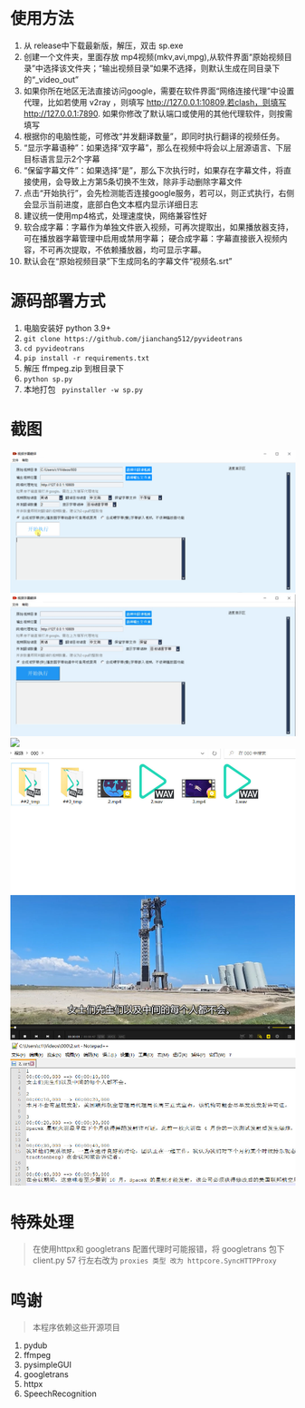 
# 使用方法

1. 从 release中下载最新版，解压，双击 sp.exe
2. 创建一个文件夹，里面存放 mp4视频(mkv,avi,mpg),从软件界面“原始视频目录”中选择该文件夹；“输出视频目录”如果不选择，则默认生成在同目录下的“_video_out”
3. 如果你所在地区无法直接访问google，需要在软件界面“网络连接代理”中设置代理，比如若使用 v2ray ，则填写 http://127.0.0.1:10809,若clash，则填写 http://127.0.0.1:7890. 如果你修改了默认端口或使用的其他代理软件，则按需填写
4. 根据你的电脑性能，可修改“并发翻译数量”，即同时执行翻译的视频任务。
5. “显示字幕语种”：如果选择“双字幕”，那么在视频中将会以上层源语言、下层目标语言显示2个字幕
6. “保留字幕文件”：如果选择“是”，那么下次执行时，如果存在字幕文件，将直接使用，会导致上方第5条切换不生效，除非手动删除字幕文件
7. 点击“开始执行”，会先检测能否连接google服务，若可以，则正式执行，右侧会显示当前进度，底部白色文本框内显示详细日志
8. 建议统一使用mp4格式，处理速度快，网络兼容性好
9. 软合成字幕：字幕作为单独文件嵌入视频，可再次提取出，如果播放器支持，可在播放器字幕管理中启用或禁用字幕；
   硬合成字幕：字幕直接嵌入视频内容，不可再次提取，不依赖播放器，均可显示字幕。
10. 默认会在“原始视频目录”下生成同名的字幕文件“视频名.srt”

# 源码部署方式

1. 电脑安装好 python 3.9+
2. `git clone https://github.com/jianchang512/pyvideotrans`
3. `cd pyvideotrans`
4. `pip install -r requirements.txt`
5. 解压 ffmpeg.zip 到根目录下
6. `python sp.py`
7. 本地打包 ` pyinstaller -w sp.py`

# 截图

![](./tmp/6.gif)
![](./tmp/1.jpg)
![](./tmp/2.jpg)
![](./tmp/3.jpg)
![](./tmp/4.jpg)
![](./tmp/5.jpg)

# 特殊处理

> 在使用httpx和 googletrans 配置代理时可能报错，将 googletrans 包下 client.py 57 行左右改为 `proxies 类型 改为 httpcore.SyncHTTPProxy`


# 鸣谢

> 本程序依赖这些开源项目

1. pydub
2. ffmpeg
3. pysimpleGUI
4. googletrans
5. httpx
6. SpeechRecognition



